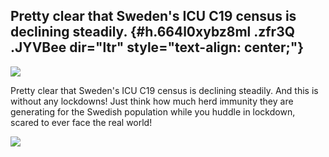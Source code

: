 
Pretty clear that Sweden's ICU C19 census is declining steadily. {#h.664l0xybz8ml .zfr3Q .JYVBee dir="ltr" style="text-align: center;"}
----------------------------------------------------------------

[![](https://lh6.googleusercontent.com/4PBkwa0Cmx6ps0-OLOvLUrDWPZhdMXfRzVAcAivhTmQmfBnj7B3sukS1JpSR3KkDfhvQAblIC0Pw6H4jLONp4eqKQnc5nZ7ZdZ76b44GLfxilk41ens=w1280)](https://www.google.com/url?q=https%3A%2F%2Fredcap.med.usc.edu%2Fsurveys%2F%3Fs%3DJ7KEL4YTKT&sa=D&sntz=1&usg=AFQjCNGgmJPVlIxKzdq9Pd16K5HC0kstRQ)

Pretty clear that Sweden's ICU C19 census is declining steadily. And
this is without any lockdowns! Just think how much herd immunity they
are generating for the Swedish population while you huddle in lockdown,
scared to ever face the real world!

![](https://lh6.googleusercontent.com/FDZ4o85mpPSj5j43CQQTAjypn_qoOgS1ma5PeFKSIPgjL77PQTRNyuO8M-xekGWB0ESgLdv6bE1Mj_Ikz-Kx4hUr0Z4tQEIgot_qN-CdZyaFzUg9jwXB=w1280)
